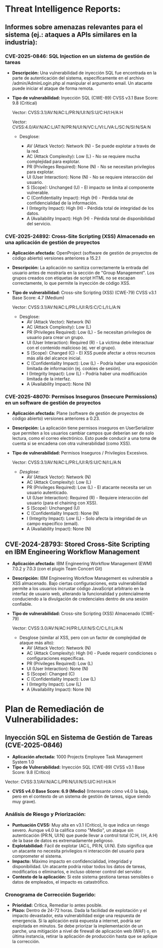 # Threat Intelligence Reports:
## Informes sobre amenazas relevantes para el sistema (ej.: ataques a APIs similares en la industria):

### CVE-2025-0846: SQL Injection en un sistema de gestión de tareas
  * **Descripción:** Una vulnerabilidad de inyección SQL fue encontrada en la parte de autenticación del sistema, específicamente en el archivo /admin/AdminLogin.php al manipular el argumento email. Un atacante puede iniciar el ataque de forma remota.

* **Tipo de vulnerabilidad:** Inyección SQL (CWE-89)
CVSS v3.1 Base Score: 9.8 (Critical)

     Vector: CVSS:3.1/AV:N/AC:L/PR:N/UI:N/S:U/C:H/I:H/A:H 

     Vector: CVSS:4.0/AV:N/AC:L/AT:N/PR:N/UI:N/VC:L/VI:L/VA:L/SC:N/SI:N/SA:N
    * Desglose:
        
        * AV (Attack Vector): Network (N) - Se puede explotar a través de la red.
        * AC (Attack Complexity): Low (L) - No se requiere mucha complejidad para explotar.
        * PR (Privileges Required): None (N) - No se necesitan privilegios para explotar.
        * UI (User Interaction): None (N) - No se requiere interacción del usuario.
        * S (Scope): Unchanged (U) - El impacto se limita al componente vulnerable.
        * C (Confidentiality Impact): High (H) - Pérdida total de confidencialidad de la información.
        * I (Integrity Impact): High (H) - Pérdida total de integridad de los datos.
        * A (Availability Impact): High (H) - Pérdida total de disponibilidad del servicio.

### CVE-2025-24892: Cross-Site Scripting (XSS) Almacenado en una aplicación de gestión de proyectos
* **Aplicación afectada:** OpenProject (software de gestión de proyectos de código abierto) versiones anteriores a 15.2.1
* **Descripción:** La aplicación no sanitiza correctamente la entrada del usuario antes de mostrarla en la sección de "Group Management". Los grupos creados con etiquetas de script HTML no se escapan correctamente, lo que permite la inyección de código XSS.

* **Tipo de vulnerabilidad:** Cross-site Scripting (XSS) (CWE-79)
CVSS v3.1 Base Score: 4.7 (Medium)


     Vector: CVSS:3.1/AV:N/AC:L/PR:L/UI:R/S:C/C:L/I:L/A:N
     * Desglose:
        * AV (Attack Vector): Network (N)
        * AC (Attack Complexity): Low (L)
        * PR (Privileges Required): Low (L) - Se necesitan privilegios de usuario para crear un grupo.
        * UI (User Interaction): Required (R) - La víctima debe interactuar con el contenido malicioso (ej. ver el grupo).
        * S (Scope): Changed (C) - El XSS puede afectar a otros recursos más allá del alcance inicial.
        * C (Confidentiality Impact): Low (L) - Podría haber una exposición limitada de información (ej. cookies de sesión).
        * I (Integrity Impact): Low (L) - Podría haber una modificación limitada de la interfaz.
        * A (Availability Impact): None (N)

### CVE-2025-48070: Permisos Inseguros (Insecure Permissions) en un software de gestión de proyectos 

* **Aplicación afectada:** Plane (software de gestión de proyectos de código abierto) versiones anteriores a 0.23.
* **Descripción:** La aplicación tiene permisos inseguros en UserSerializer que permiten a los usuarios cambiar campos que deberían ser de solo lectura, como el correo electrónico. Esto puede conducir a una toma de cuenta si se encadena con otra vulnerabilidad (como XSS).
* **Tipo de vulnerabilidad:** Permisos Inseguros / Privilegios Excesivos.

     Vector: CVSS:3.1/AV:N/AC:L/PR:L/UI:R/S:U/C:N/I:L/A:N

    * *Desglose:*
        * AV (Attack Vector): Network (N)
        * AC (Attack Complexity): Low (L)
        * PR (Privileges Required): Low (L) - El atacante necesita ser un usuario autenticado.
        * UI (User Interaction): Required (R) - Requiere interacción del usuario (para el chaining con XSS).
        * S (Scope): Unchanged (U)
        * C (Confidentiality Impact): None (N)
        * I (Integrity Impact): Low (L) - Solo afecta la integridad de un campo específico (email).
        * A (Availability Impact): None (N)

## CVE-2024-28793: Stored Cross-Site Scripting en IBM Engineering Workflow Management

* **Aplicación afectada:** IBM Engineering Workflow Management (EWM) 7.0.2 y 7.0.3 (con el plugin Team Concert Git)
* **Descripción:** IBM Engineering Workflow Management es vulnerable a XSS almacenado. Bajo ciertas configuraciones, esta vulnerabilidad permite a los usuarios incrustar código JavaScript arbitrario en la interfaz de usuario web, alterando la funcionalidad y potencialmente conduciendo a la divulgación de credenciales dentro de una sesión confiable.
* **Tipo de vulnerabilidad:** Cross-site Scripting (XSS) Almacenado (CWE-79)

     Vector: CVSS:3.0/AV:N/AC:H/PR:L/UI:N/S:C/C:L/I:L/A:N
    * Desglose (similar al XSS, pero con un factor de complejidad de ataque más alto):
        * AV (Attack Vector): Network (N)
        * AC (Attack Complexity): High (H) - Puede requerir condiciones o configuraciones específicas.
        * PR (Privileges Required): Low (L)
        * UI (User Interaction): None (N)
        * S (Scope): Changed (C)
        * C (Confidentiality Impact): Low (L)
        * I (Integrity Impact): Low (L)
        * A (Availability Impact): None (N)
# Plan de Remediación de Vulnerabilidades:

## Inyección SQL en Sistema de Gestión de Tareas (CVE-2025-0846)

* **Aplicación afectada:** 1000 Projects Employee Task Management System 1.0
* **Tipo de Vulnerabilidad:** Inyección SQL (CWE-89) CVSS v3.1 Base Score: 9.8 (Crítico)

Vector: CVSS:3.1/AV:N/AC:L/PR:N/UI:N/S:U/C:H/I:H/A:H

* **CVSS v4.0 Base Score: 6.9 (Medio)**  (Interesante cómo v4.0 la baja, pero en el contexto de un sistema de gestión de tareas, sigue siendo muy grave).

### Análisis de Riesgo y Priorización:

* **Puntuación CVSS:** Muy alta en v3.1 (Crítico), lo que indica un riesgo severo. Aunque v4.0 la califica como "Medio", un ataque sin autenticación (PR:N, UI:N) que puede llevar a control total (C:H, I:H, A:H) de la base de datos es extremadamente peligroso.
* **Explotabilidad:** Fácil de explotar (AC:L, PR:N, UI:N). Esto significa que un atacante no necesita privilegios ni interacción del usuario para comprometer el sistema.
* **Impacto:** Máximo impacto en confidencialidad, integridad y disponibilidad. Un atacante podría robar todos los datos de tareas, modificarlos o eliminarlos, e incluso obtener control del servidor.
* **Contexto de la aplicación:** Si este sistema gestiona tareas sensibles o datos de empleados, el impacto es catastrófico.

### Cronograma de Corrección Sugerido:

* **Prioridad:** Crítica, Remediar lo antes posible.
* **Plazo:** Dentro de 24-72 horas. Dada la facilidad de explotación y el impacto devastador, esta vulnerabilidad exige una respuesta de emergencia. Si la aplicación está expuesta a internet, podría ser explotada en minutos. Se debe priorizar la implementación de un parche, una mitigación a nivel de firewall de aplicación web (WAF) o, en última instancia, retirar la aplicación de producción hasta que se aplique la corrección.

